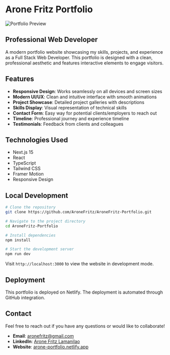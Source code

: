 # Arone Fritz Portfolio

![Portfolio Preview](https://raw.githubusercontent.com/AroneFritz/AroneFritz-Portfolio/main/public/portfolio-preview.jpg)

## Professional Web Developer

A modern portfolio website showcasing my skills, projects, and experience as a Full Stack Web Developer. This portfolio is designed with a clean, professional aesthetic and features interactive elements to engage visitors.

## Features

- **Responsive Design**: Works seamlessly on all devices and screen sizes
- **Modern UI/UX**: Clean and intuitive interface with smooth animations
- **Project Showcase**: Detailed project galleries with descriptions
- **Skills Display**: Visual representation of technical skills
- **Contact Form**: Easy way for potential clients/employers to reach out
- **Timeline**: Professional journey and experience timeline
- **Testimonials**: Feedback from clients and colleagues

## Technologies Used

- Next.js 15
- React
- TypeScript
- Tailwind CSS
- Framer Motion
- Responsive Design

## Local Development

```bash
# Clone the repository
git clone https://github.com/AroneFritz/AroneFritz-Portfolio.git

# Navigate to the project directory
cd AroneFritz-Portfolio

# Install dependencies
npm install

# Start the development server
npm run dev
```

Visit `http://localhost:3000` to view the website in development mode.

## Deployment

This portfolio is deployed on Netlify. The deployment is automated through GitHub integration.

## Contact

Feel free to reach out if you have any questions or would like to collaborate!

- **Email**: aronefritz@gmail.com
- **LinkedIn**: [Arone Fritz Lamanilao](https://www.linkedin.com/in/arone-fritz-lamanilao)
- **Website**: [arone-portfolio.netlify.app](https://arone-portfolio.netlify.app)
